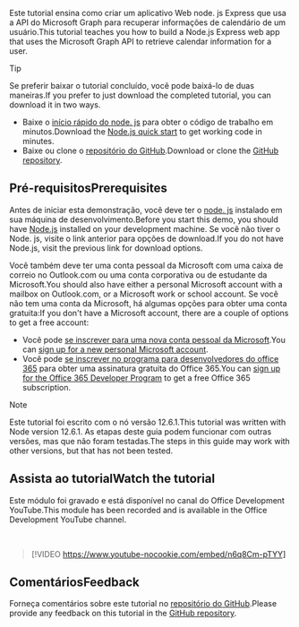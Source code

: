 <!-- markdownlint-disable MD002 MD041 -->

<span data-ttu-id="3117d-101">Este tutorial ensina como criar um aplicativo Web node. js Express que usa a API do Microsoft Graph para recuperar informações de calendário de um usuário.</span><span class="sxs-lookup"><span data-stu-id="3117d-101">This tutorial teaches you how to build a Node.js Express web app that uses the Microsoft Graph API to retrieve calendar information for a user.</span></span>

> [!TIP]
> <span data-ttu-id="3117d-102">Se preferir baixar o tutorial concluído, você pode baixá-lo de duas maneiras.</span><span class="sxs-lookup"><span data-stu-id="3117d-102">If you prefer to just download the completed tutorial, you can download it in two ways.</span></span>
>
> - <span data-ttu-id="3117d-103">Baixe o [início rápido do node. js](https://developer.microsoft.com/graph/quick-start?platform=option-node) para obter o código de trabalho em minutos.</span><span class="sxs-lookup"><span data-stu-id="3117d-103">Download the [Node.js quick start](https://developer.microsoft.com/graph/quick-start?platform=option-node) to get working code in minutes.</span></span>
> - <span data-ttu-id="3117d-104">Baixe ou clone o [repositório do GitHub](https://github.com/microsoftgraph/msgraph-training-nodeexpressapp).</span><span class="sxs-lookup"><span data-stu-id="3117d-104">Download or clone the [GitHub repository](https://github.com/microsoftgraph/msgraph-training-nodeexpressapp).</span></span>

## <a name="prerequisites"></a><span data-ttu-id="3117d-105">Pré-requisitos</span><span class="sxs-lookup"><span data-stu-id="3117d-105">Prerequisites</span></span>

<span data-ttu-id="3117d-106">Antes de iniciar esta demonstração, você deve ter o [node. js](https://nodejs.org) instalado em sua máquina de desenvolvimento.</span><span class="sxs-lookup"><span data-stu-id="3117d-106">Before you start this demo, you should have [Node.js](https://nodejs.org) installed on your development machine.</span></span> <span data-ttu-id="3117d-107">Se você não tiver o Node. js, visite o link anterior para opções de download.</span><span class="sxs-lookup"><span data-stu-id="3117d-107">If you do not have Node.js, visit the previous link for download options.</span></span>

<span data-ttu-id="3117d-108">Você também deve ter uma conta pessoal da Microsoft com uma caixa de correio no Outlook.com ou uma conta corporativa ou de estudante da Microsoft.</span><span class="sxs-lookup"><span data-stu-id="3117d-108">You should also have either a personal Microsoft account with a mailbox on Outlook.com, or a Microsoft work or school account.</span></span> <span data-ttu-id="3117d-109">Se você não tem uma conta da Microsoft, há algumas opções para obter uma conta gratuita:</span><span class="sxs-lookup"><span data-stu-id="3117d-109">If you don't have a Microsoft account, there are a couple of options to get a free account:</span></span>

- <span data-ttu-id="3117d-110">Você pode [se inscrever para uma nova conta pessoal da Microsoft](https://signup.live.com/signup?wa=wsignin1.0&rpsnv=12&ct=1454618383&rver=6.4.6456.0&wp=MBI_SSL_SHARED&wreply=https://mail.live.com/default.aspx&id=64855&cbcxt=mai&bk=1454618383&uiflavor=web&uaid=b213a65b4fdc484382b6622b3ecaa547&mkt=E-US&lc=1033&lic=1).</span><span class="sxs-lookup"><span data-stu-id="3117d-110">You can [sign up for a new personal Microsoft account](https://signup.live.com/signup?wa=wsignin1.0&rpsnv=12&ct=1454618383&rver=6.4.6456.0&wp=MBI_SSL_SHARED&wreply=https://mail.live.com/default.aspx&id=64855&cbcxt=mai&bk=1454618383&uiflavor=web&uaid=b213a65b4fdc484382b6622b3ecaa547&mkt=E-US&lc=1033&lic=1).</span></span>
- <span data-ttu-id="3117d-111">Você pode [se inscrever no programa para desenvolvedores do office 365](https://developer.microsoft.com/office/dev-program) para obter uma assinatura gratuita do Office 365.</span><span class="sxs-lookup"><span data-stu-id="3117d-111">You can [sign up for the Office 365 Developer Program](https://developer.microsoft.com/office/dev-program) to get a free Office 365 subscription.</span></span>

> [!NOTE]
> <span data-ttu-id="3117d-112">Este tutorial foi escrito com o nó versão 12.6.1.</span><span class="sxs-lookup"><span data-stu-id="3117d-112">This tutorial was written with Node version 12.6.1.</span></span> <span data-ttu-id="3117d-113">As etapas deste guia podem funcionar com outras versões, mas que não foram testadas.</span><span class="sxs-lookup"><span data-stu-id="3117d-113">The steps in this guide may work with other versions, but that has not been tested.</span></span>

## <a name="watch-the-tutorial"></a><span data-ttu-id="3117d-114">Assista ao tutorial</span><span class="sxs-lookup"><span data-stu-id="3117d-114">Watch the tutorial</span></span>

<span data-ttu-id="3117d-115">Este módulo foi gravado e está disponível no canal do Office Development YouTube.</span><span class="sxs-lookup"><span data-stu-id="3117d-115">This module has been recorded and is available in the Office Development YouTube channel.</span></span>

<!-- markdownlint-disable MD033 MD034 -->
<br/>

> [!VIDEO https://www.youtube-nocookie.com/embed/n6q8Cm-pTYY]
<!-- markdownlint-enable MD033 MD034 -->

## <a name="feedback"></a><span data-ttu-id="3117d-116">Comentários</span><span class="sxs-lookup"><span data-stu-id="3117d-116">Feedback</span></span>

<span data-ttu-id="3117d-117">Forneça comentários sobre este tutorial no [repositório do GitHub](https://github.com/microsoftgraph/msgraph-training-nodeexpressapp).</span><span class="sxs-lookup"><span data-stu-id="3117d-117">Please provide any feedback on this tutorial in the [GitHub repository](https://github.com/microsoftgraph/msgraph-training-nodeexpressapp).</span></span>
